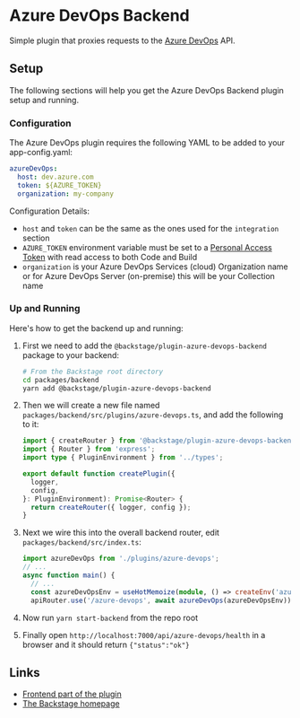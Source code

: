 # Azure DevOps Backend

Simple plugin that proxies requests to the [Azure DevOps](https://docs.microsoft.com/en-us/rest/api/azure/devops/?view=azure-devops-rest-6.1) API.

## Setup

The following sections will help you get the Azure DevOps Backend plugin setup and running.

### Configuration

The Azure DevOps plugin requires the following YAML to be added to your app-config.yaml:

```yaml
azureDevOps:
  host: dev.azure.com
  token: ${AZURE_TOKEN}
  organization: my-company
```

Configuration Details:

- `host` and `token` can be the same as the ones used for the `integration` section
- `AZURE_TOKEN` environment variable must be set to a [Personal Access Token](https://docs.microsoft.com/en-us/azure/devops/organizations/accounts/use-personal-access-tokens-to-authenticate?view=azure-devops&tabs=preview-page) with read access to both Code and Build
- `organization` is your Azure DevOps Services (cloud) Organization name or for Azure DevOps Server (on-premise) this will be your Collection name

### Up and Running

Here's how to get the backend up and running:

1. First we need to add the `@backstage/plugin-azure-devops-backend` package to your backend:

   ```sh
   # From the Backstage root directory
   cd packages/backend
   yarn add @backstage/plugin-azure-devops-backend
   ```

2. Then we will create a new file named `packages/backend/src/plugins/azure-devops.ts`, and add the
   following to it:

   ```ts
   import { createRouter } from '@backstage/plugin-azure-devops-backend';
   import { Router } from 'express';
   import type { PluginEnvironment } from '../types';

   export default function createPlugin({
     logger,
     config,
   }: PluginEnvironment): Promise<Router> {
     return createRouter({ logger, config });
   }
   ```

3. Next we wire this into the overall backend router, edit `packages/backend/src/index.ts`:

   ```ts
   import azureDevOps from './plugins/azure-devops';
   // ...
   async function main() {
     // ...
     const azureDevOpsEnv = useHotMemoize(module, () => createEnv('azure-devops'));
     apiRouter.use('/azure-devops', await azureDevOps(azureDevOpsEnv));
   ```

4. Now run `yarn start-backend` from the repo root
5. Finally open `http://localhost:7000/api/azure-devops/health` in a browser and it should return `{"status":"ok"}`

## Links

- [Frontend part of the plugin](https://github.com/backstage/backstage/tree/master/plugins/azure-devops)
- [The Backstage homepage](https://backstage.io)
